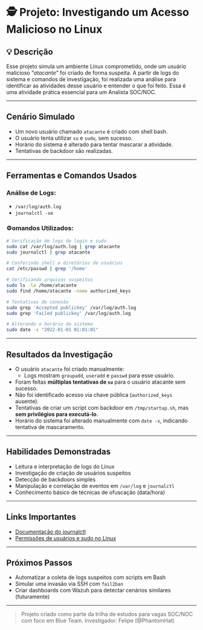 # 🕵️ Projeto: Investigando um Acesso Malicioso no Linux

## 💡 Descrição
Esse projeto simula um ambiente Linux comprometido, onde um usuário malicioso “*atacante*” foi criado de forma suspeita. A partir de logs do sistema e comandos de investigação, foi realizada uma análise para identificar as atividades desse usuário e entender o que foi feito. Essa é uma atividade prática essencial para um Analista SOC/NOC.

---

## Cenário Simulado

- Um novo usuário chamado `atacante` é criado com shell bash.
- O usuário tenta utilizar `su` e `sudo`, sem sucesso.
- Horário do sistema é alterado para tentar mascarar a atividade.
- Tentativas de backdoor são realizadas.

---

## Ferramentas e Comandos Usados

### Análise de Logs:
- `/var/log/auth.log`
- `journalctl -xe`

### ⚙omandos Utilizados:
```bash
# Verificação de logs de login e sudo
sudo cat /var/log/auth.log | grep atacante
sudo journalctl | grep atacante

# Conferindo shell e diretórios de usuários
cat /etc/passwd | grep '/home'

# Verificando arquivos suspeitos
sudo ls -la /home/atacante
sudo find /home/atacante -name authorized_keys

# Tentativas de conexão
sudo grep 'Accepted publickey' /var/log/auth.log
sudo grep 'Failed publickey' /var/log/auth.log

# Alterando o horário do sistema
sudo date -s "2022-01-01 01:01:01"
```

---

## Resultados da Investigação

- O usuário `atacante` foi criado manualmente:
  - Logs mostram `groupadd`, `useradd` e `passwd` para esse usuário.
- Foram feitas **múltiplas tentativas de `su`** para o usuário atacante sem sucesso.
- Não foi identificado acesso via chave pública (`authorized_keys` ausente).
- Tentativas de criar um script com backdoor em `/tmp/startup.sh`, mas **sem privilégios para executá-lo**.
- Horário do sistema foi alterado manualmente com `date -s`, indicando tentativa de mascaramento.

---

## Habilidades Demonstradas

- Leitura e interpretação de logs do Linux
- Investigação de criação de usuários suspeitos
- Detecção de backdoors simples
- Manipulação e correlação de eventos em `/var/log` e `journalctl`
- Conhecimento básico de técnicas de ofuscação (data/hora)

---

## Links Importantes

- [Documentação do journalctl](https://man7.org/linux/man-pages/man1/journalctl.1.html)
- [Permissões de usuários e sudo no Linux](https://wiki.debian.org/sudo)

---

## Próximos Passos
- Automatizar a coleta de logs suspeitos com scripts em Bash
- Simular uma invasão via SSH com `fail2ban`
- Criar dashboards com Wazuh para detectar cenários similares (futuramente)

---

> Projeto criado como parte da trilha de estudos para vagas SOC/NOC com foco em Blue Team. 
> Investigador: Felipe (@PhantomHat)
